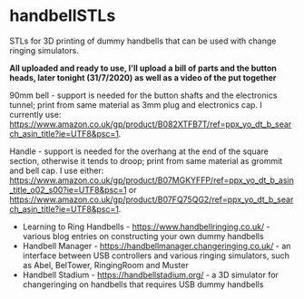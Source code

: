 # handbellSTLs

STLs for 3D printing of dummy handbells that can be used with change ringing simulators.

**All uploaded and ready to use, I'll upload a bill of parts and the button heads, later tonight (31/7/2020) as well as a video of the put together**

90mm bell - support is needed for the button shafts and the electronics tunnel; print from same material as 3mm plug and electronics cap.  I currently use: https://www.amazon.co.uk/gp/product/B082XTFB7T/ref=ppx_yo_dt_b_search_asin_title?ie=UTF8&psc=1.

Handle - support is needed for the overhang at the end of the square section, otherwise it tends to droop; print from same material as grommit and bell cap.  I use either: https://www.amazon.co.uk/gp/product/B07MGKYFFP/ref=ppx_yo_dt_b_asin_title_o02_s00?ie=UTF8&psc=1 or https://www.amazon.co.uk/gp/product/B07FQ75QG2/ref=ppx_yo_dt_b_search_asin_title?ie=UTF8&psc=1.

* Learning to Ring Handbells - https://www.handbellringing.co.uk/ - various blog entries on constructing your own dummy handbells
* Handbell Manager - https://handbellmanager.changeringing.co.uk/ - an interface between USB controllers and various ringing simulators, such as Abel, BelTower, RingingRoom and Muster
* Handbell Stadium - https://handbellstadium.org/ - a 3D simulator for changeringing on handbells that requires USB dummy handbells
